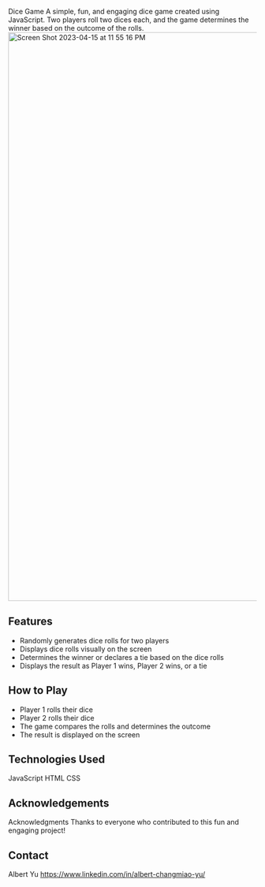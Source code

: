 Dice Game
A simple, fun, and engaging dice game created using JavaScript. Two players roll two dices each, and the game determines the winner based on the outcome of the rolls.
<img width="1154" alt="Screen Shot 2023-04-15 at 11 55 16 PM" src="https://user-images.githubusercontent.com/111477091/232265639-6a54f456-3c0e-4c17-8499-7648fca2c0c2.png">



## Features
- Randomly generates dice rolls for two players
- Displays dice rolls visually on the screen
- Determines the winner or declares a tie based on the dice rolls
- Displays the result as Player 1 wins, Player 2 wins, or a tie

## How to Play
- Player 1 rolls their dice
- Player 2 rolls their dice
- The game compares the rolls and determines the outcome
- The result is displayed on the screen

## Technologies Used
JavaScript HTML CSS


## Acknowledgements

Acknowledgments Thanks to everyone who contributed to this fun and engaging project!

## Contact
Albert Yu 
https://www.linkedin.com/in/albert-changmiao-yu/

